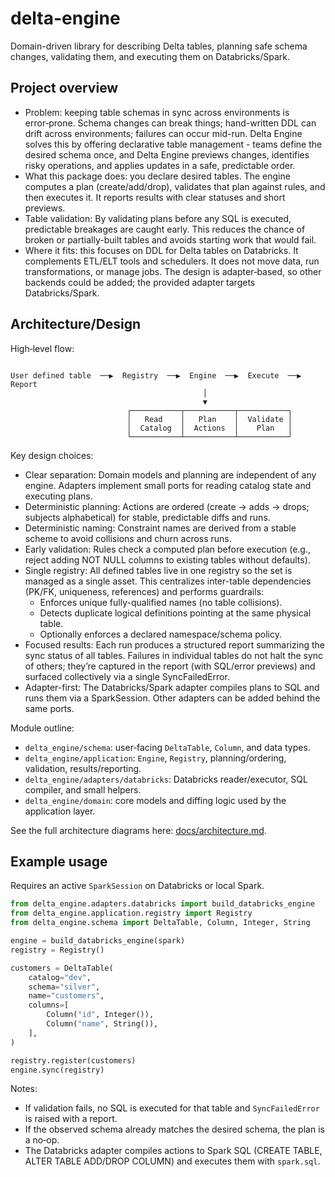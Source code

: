 # delta-engine

Domain-driven library for describing Delta tables, planning safe schema changes, validating them, and executing them on Databricks/Spark.

## Project overview

- Problem: keeping table schemas in sync across environments is error‑prone. Schema changes can break things; hand-written DDL can drift across environments; failures can occur mid-run. Delta Engine solves this by offering declarative table management - teams define the desired schema once, and Delta Engine previews changes, identifies risky operations, and applies updates in a safe, predictable order.
- What this package does: you declare desired tables. The engine computes a plan (create/add/drop), validates that plan against rules, and then executes it. It reports results with clear statuses and short previews.
- Table validation: By validating plans before any SQL is executed, predictable breakages are caught early. This reduces the chance of broken or partially-built tables and avoids starting work that would fail.
- Where it fits: this focuses on DDL for Delta tables on Databricks. It complements ETL/ELT tools and schedulers. It does not move data, run transformations, or manage jobs. The design is adapter‑based, so other backends could be added; the provided adapter targets Databricks/Spark.

## Architecture/Design

High‑level flow:

```
                                                      
User defined table  ──▶  Registry  ──▶  Engine  ──▶  Execute  ──▶  Report
                                           │
                                           ▼          
                          ┌───────────┬───────────┬───────────┐
                          │   Read    │   Plan    │  Validate │
                          │  Catalog  │  Actions  │    Plan   │
                          └───────────┴───────────┴───────────┘
```

Key design choices:
- Clear separation: Domain models and planning are independent of any engine. Adapters implement small ports for reading catalog state and executing plans.
- Deterministic planning: Actions are ordered (create → adds → drops; subjects alphabetical) for stable, predictable diffs and runs.
- Deterministic naming: Constraint names are derived from a stable scheme to avoid collisions and churn across runs.
- Early validation: Rules check a computed plan before execution (e.g., reject adding NOT NULL columns to existing tables without defaults).
- Single registry: All defined tables live in one registry so the set is managed as a single asset. This centralizes inter-table dependencies (PK/FK, uniqueness, references) and performs guardrails:
  - Enforces unique fully-qualified names (no table collisions).
  - Detects duplicate logical definitions pointing at the same physical table.
  - Optionally enforces a declared namespace/schema policy.
- Focused results: Each run produces a structured report summarizing the sync status of all tables. Failures in individual tables do not halt the sync of others; they’re captured in the report (with SQL/error previews) and surfaced collectively via a single SyncFailedError.
- Adapter-first: The Databricks/Spark adapter compiles plans to SQL and runs them via a SparkSession. Other adapters can be added behind the same ports.

Module outline:

- `delta_engine/schema`: user‑facing `DeltaTable`, `Column`, and data types.
- `delta_engine/application`: `Engine`, `Registry`, planning/ordering, validation, results/reporting.
- `delta_engine/adapters/databricks`: Databricks reader/executor, SQL compiler, and small helpers.
- `delta_engine/domain`: core models and diffing logic used by the application layer.

See the full architecture diagrams here: [docs/architecture.md](docs/architecture.md).

## Example usage

Requires an active `SparkSession` on Databricks or local Spark.

```python
from delta_engine.adapters.databricks import build_databricks_engine
from delta_engine.application.registry import Registry
from delta_engine.schema import DeltaTable, Column, Integer, String

engine = build_databricks_engine(spark)
registry = Registry()

customers = DeltaTable(
    catalog="dev",
    schema="silver",
    name="customers",
    columns=[
        Column("id", Integer()),
        Column("name", String()),
    ],
)

registry.register(customers)
engine.sync(registry)
```

Notes:

- If validation fails, no SQL is executed for that table and `SyncFailedError` is raised with a report.
- If the observed schema already matches the desired schema, the plan is a no‑op.
- The Databricks adapter compiles actions to Spark SQL (CREATE TABLE, ALTER TABLE ADD/DROP COLUMN) and executes them with `spark.sql`.

